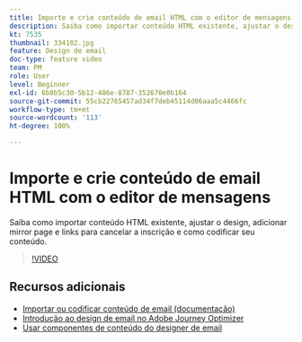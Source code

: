 ```yaml
---
title: Importe e crie conteúdo de email HTML com o editor de mensagens
description: Saiba como importar conteúdo HTML existente, ajustar o design, adicionar mirror page e links para cancelar a inscrição e como codificar seu conteúdo.
kt: 7535
thumbnail: 334102.jpg
feature: Design de email
doc-type: feature video
team: PM
role: User
level: Beginner
exl-id: 6b8b5c30-5b12-486e-8787-352670e0b164
source-git-commit: 55cb22765457ad34f7deb45114d06aaa5c4466fc
workflow-type: tm+mt
source-wordcount: '113'
ht-degree: 100%

---
```


# Importe e crie conteúdo de email HTML com o editor de mensagens

Saiba como importar conteúdo HTML existente, ajustar o design, adicionar mirror page e links para cancelar a inscrição e como codificar seu conteúdo.

>[!VIDEO](https://video.tv.adobe.com/v/334102?quality=12)

## Recursos adicionais

* [Importar ou codificar conteúdo de email (documentação)](https://experienceleague.adobe.com/docs/journey-optimizer/using/create-messages/email-designer/existing-content.html?lang=pt-BR)
* [Introdução ao design de email no Adobe Journey Optimizer](https://experienceleague.adobe.com/docs/journey-optimizer/using/create-messages/email-designer/design-emails.html?lang=pt-BR)
* [Usar componentes de conteúdo do designer de email](https://experienceleague.adobe.com/docs/journey-optimizer/using/create-messages/email-designer/design-emails.html)

